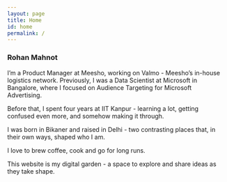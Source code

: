 ```yaml
---
layout: page
title: Home
id: home
permalink: /
---
```

### Rohan Mahnot
I’m a Product Manager at Meesho, working on Valmo - Meesho’s in-house logistics network.
Previously, I was a Data Scientist at Microsoft in Bangalore, where I focused on Audience Targeting for Microsoft Advertising.

Before that, I spent four years at IIT Kanpur - learning a lot, getting confused even more, and somehow making it through.

I was born in Bikaner and raised in Delhi - two contrasting places that, in their own ways, shaped who I am. 

I love to brew coffee, cook and go for long runs.

This website is my digital garden - a space to explore and share ideas as they take shape.
